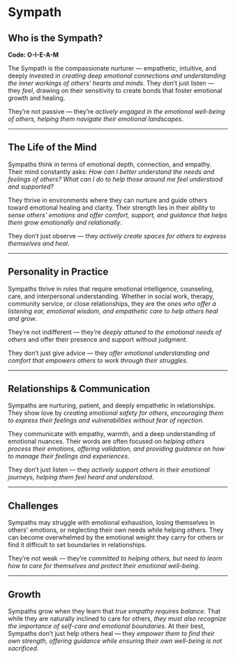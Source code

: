 # Sympath
## Who is the Sympath?
**Code: O-I-E-A-M**

The Sympath is the compassionate nurturer — empathetic, intuitive, and deeply invested in *creating deep emotional connections and understanding the inner workings of others’ hearts and minds*. They don’t just listen — they *feel*, drawing on their sensitivity to create bonds that foster emotional growth and healing.

They’re not passive — they’re *actively engaged in the emotional well-being of others, helping them navigate their emotional landscapes*.

---

## The Life of the Mind

Sympaths think in terms of emotional depth, connection, and empathy. Their mind constantly asks: *How can I better understand the needs and feelings of others? What can I do to help those around me feel understood and supported?*

They thrive in environments where they can nurture and guide others toward emotional healing and clarity. Their strength lies in their ability to *sense others' emotions and offer comfort, support, and guidance that helps them grow emotionally and relationally*.

They don’t just observe — they *actively create spaces for others to express themselves and heal*.

---

## Personality in Practice

Sympaths thrive in roles that require emotional intelligence, counseling, care, and interpersonal understanding. Whether in social work, therapy, community service, or close relationships, they are the *ones who offer a listening ear, emotional wisdom, and empathetic care to help others heal and grow*.

They’re not indifferent — they’re *deeply attuned to the emotional needs of others* and offer their presence and support without judgment.

They don’t just give advice — they *offer emotional understanding and comfort that empowers others to work through their struggles*.

---

## Relationships & Communication

Sympaths are nurturing, patient, and deeply empathetic in relationships. They show love by *creating emotional safety for others, encouraging them to express their feelings and vulnerabilities without fear of rejection*.

They communicate with empathy, warmth, and a deep understanding of emotional nuances. Their words are often focused on *helping others process their emotions, offering validation, and providing guidance on how to manage their feelings and experiences*.

They don’t just listen — they *actively support others in their emotional journeys, helping them feel heard and understood*.

---

## Challenges

Sympaths may struggle with emotional exhaustion, losing themselves in others' emotions, or neglecting their own needs while helping others. They can become overwhelmed by the emotional weight they carry for others or find it difficult to set boundaries in relationships.

They’re not weak — they’re *committed to helping others, but need to learn how to care for themselves and protect their emotional well-being*.

---

## Growth

Sympaths grow when they learn that *true empathy requires balance*. That while they are naturally inclined to care for others, *they must also recognize the importance of self-care and emotional boundaries*. At their best, Sympaths don’t just help others heal — they *empower them to find their own strength, offering guidance while ensuring their own well-being is not sacrificed*.

